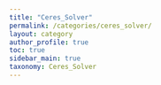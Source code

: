 ```yaml
---
title: "Ceres_Solver"
permalink: /categories/ceres_solver/
layout: category
author_profile: true
toc: true
sidebar_main: true
taxonomy: Ceres_Solver
---
```

